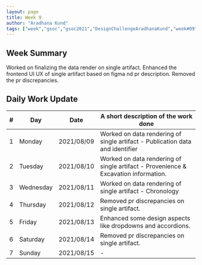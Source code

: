 ```yaml
---
layout: page
title: Week 9
author: "Aradhana Kund"
tags: ["week","gsoc","gsoc2021","DesignChallengeAradhanaKund","week#09","eval#2"]
---
```


## Week Summary

Worked on finalizing the data render on single artifact. Enhanced the frontend UI UX of single artifact based on figma nd pr description. Removed the pr discrepancies.


## Daily Work Update

|\#|Day|Date|A short description of the work done|  
|---	|---	|---	|---	|  
|1   	| Monday 	|   2021/08/09	| Worked on data rendering of single artifact - Publication data and identifier  |  
|2   	| Tuesday  	|   2021/08/10	| Worked on data rendering of single artifact - Provenience & Excavation information.	|  
|3   	| Wednesday  	|  2021/08/11 	| Worked on data rendering of single artifact - Chronology |  
|4   	| Thursday  	|   2021/08/12	| Removed pr discrepancies on single artifact. |  
|5   	| Friday  	|   2021/08/13	| Enhanced some design aspects like dropdowns and accordions. |  
|6   	| Saturday  	|   2021/08/14	|	Removed pr discrepancies on single artifact. |  
|7   	| Sunday  	|   2021/08/15	| - |
